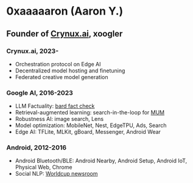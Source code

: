 # 0xaaaaaron (Aaron Y.)

## Founder of [Crynux.ai](crynux.ai), xoogler

### Crynux.ai, 2023-
* Orchestration protocol on Edge AI
* Decentralized model hosting and finetuning
* Federated creative model generation

### Google AI, 2016-2023
* LLM Factuality: [bard fact check](https://www.theverge.com/23881954/google-bard-ai-fact-checking)
* Retrieval-augmented learning: search-in-the-loop for [MUM](https://blog.google/products/search/introducing-mum/)
* Robustness AI: image search, Lens
* Model optimization: MobileNet, Nest, EdgeTPU, Ads, Search
* Edge AI: TFLite, MLKit, gBoard, Messenger, Android Wear

### Android, 2012-2016
* Android Bluetooth/BLE: Android Nearby, Android Setup, Android IoT, Physical Web, Chrome
* Social NLP: [Worldcup newsroom](https://www.fastcompany.com/3032002/inside-googles-world-cup-newsroom)

